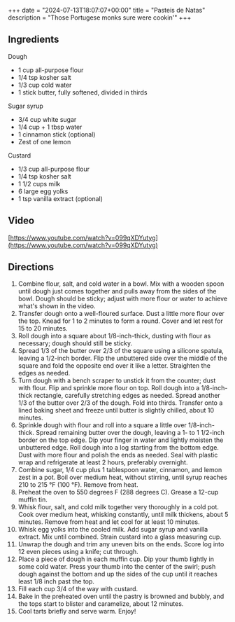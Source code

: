+++
date = "2024-07-13T18:07:07+00:00"
title = "Pasteis de Natas"
description = "Those Portugese monks sure were cookin'"
+++

## Ingredients

Dough

- 1 cup all-purpose flour
- 1/4 tsp kosher salt
- 1/3 cup cold water
- 1 stick butter, fully softened, divided in thirds

Sugar syrup

- 3/4 cup white sugar
- 1/4 cup + 1 tbsp water
- 1 cinnamon stick (optional)
- Zest of one lemon

Custard

- 1/3 cup all-purpose flour
- 1/4 tsp kosher salt
- 1 1/2 cups milk
- 6 large egg yolks
- 1 tsp vanilla extract (optional)

## Video

[https://www.youtube.com/watch?v=099qXDYutyg](https://www.youtube.com/watch?v=099qXDYutyg)

## Directions

1. Combine flour, salt, and cold water in a bowl.
   Mix with a wooden spoon until dough just comes together and pulls away from the sides of the bowl. Dough should be sticky; adjust with more flour or water to achieve what's shown in the video.
1. Transfer dough onto a well-floured surface.
   Dust a little more flour over the top. Knead for 1 to 2 minutes to form a round.
   Cover and let rest for 15 to 20 minutes.
1. Roll dough into a square about 1/8-inch-thick, dusting with flour as necessary; dough should still be sticky.
1. Spread 1/3 of the butter over 2/3 of the square using a silicone spatula, leaving a 1/2-inch border.
   Flip the unbuttered side over the middle of the square and fold the opposite end over it like a letter.
   Straighten the edges as needed.
1. Turn dough with a bench scraper to unstick it from the counter; dust with flour.
   Flip and sprinkle more flour on top.
   Roll dough into a 1/8-inch-thick rectangle, carefully stretching edges as needed.
   Spread another 1/3 of the butter over 2/3 of the dough.
   Fold into thirds.
   Transfer onto a lined baking sheet and freeze until butter is slightly chilled, about 10 minutes.
1. Sprinkle dough with flour and roll into a square a little over 1/8-inch-thick.
   Spread remaining butter over the dough, leaving a 1- to 1 1/2-inch border on the top edge.
   Dip your finger in water and lightly moisten the unbuttered edge.
   Roll dough into a log starting from the bottom edge.
   Dust with more flour and polish the ends as needed.
   Seal with plastic wrap and refrigerate at least 2 hours, preferably overnight.
1. Combine sugar, 1/4 cup plus 1 tablespoon water, cinnamon, and lemon zest in a pot.
   Boil over medium heat, without stirring, until syrup reaches 210 to 215 °F (100 °F).
   Remove from heat.
1. Preheat the oven to 550 degrees F (288 degrees C).
   Grease a 12-cup muffin tin.
1. Whisk flour, salt, and cold milk together very thoroughly in a cold pot.
   Cook over medium heat, whisking constantly, until milk thickens, about 5 minutes.
   Remove from heat and let cool for at least 10 minutes.
1. Whisk egg yolks into the cooled milk.
   Add sugar syrup and vanilla extract.
   Mix until combined.
   Strain custard into a glass measuring cup.
1. Unwrap the dough and trim any uneven bits on the ends.
   Score log into 12 even pieces using a knife; cut through.
1. Place a piece of dough in each muffin cup.
   Dip your thumb lightly in some cold water.
   Press your thumb into the center of the swirl;
   push dough against the bottom and up the sides of the cup until it reaches least 1/8 inch past the top.
1. Fill each cup 3/4 of the way with custard.
1. Bake in the preheated oven until the pastry is browned and bubbly, and the tops start to blister and caramelize, about 12 minutes.
1. Cool tarts briefly and serve warm.
   Enjoy!
